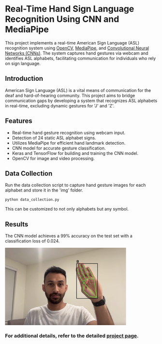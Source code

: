 # Real-Time Hand Sign Language Recognition Using CNN and MediaPipe

This project implements a real-time American Sign Language (ASL) recognition system using [OpenCV](https://docs.opencv.org/4.10.0/index.html), [MediaPipe](https://ai.google.dev/edge/mediapipe/solutions/guide), and [Convolutional Neural Networks (CNNs)](https://en.wikipedia.org/wiki/Convolutional_neural_network). The system captures hand gestures via webcam and identifies ASL alphabets, facilitating communication for individuals who rely on sign language.

## Introduction

American Sign Language (ASL) is a vital means of communication for the deaf and hard-of-hearing community. This project aims to bridge communication gaps by developing a system that recognizes ASL alphabets in real-time, excluding dynamic gestures for 'J' and 'Z'.

## Features

- Real-time hand gesture recognition using webcam input.
- Detection of 24 static ASL alphabet signs.
- Utilizes MediaPipe for efficient hand landmark detection.
- CNN model for accurate gesture classification.
- Keras and TensorFlow for building and training the CNN model.
- OpenCV for image and video processing.

## Data Collection

Run the data collection script to capture hand gesture images for each alphabet and store it in the 'img' folder.
```bash
python data_collection.py
```
This can be customized to not only alphabets but any symbol.

## Results

The CNN model achieves a 99% accuracy on the test set with a classification loss of 0.024.

<a href="https://github.com/sudip0789/hand-sign-language-recognition/blob/main/signRecog.mp4">
  <img src="https://github.com/sudip0789/hand-sign-language-recognition/blob/main/demo/signrecog_img.png" alt="Live Prediction Demo" width="400">
</a>



### For additional details, refer to the detailed [project page](https://sudipdas-projects.netlify.app/hand-sign-language-detection-asl-recognition-system-using-cnn-and-mediapipe/).
